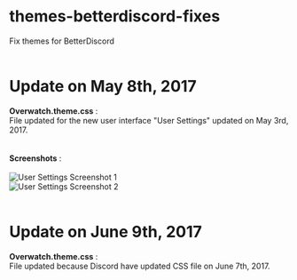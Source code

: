 # themes-betterdiscord-fixes
Fix themes for BetterDiscord<br /><br />

# Update on May 8th, 2017
<b>Overwatch.theme.css</b> :<br />
File updated for the new user interface "User Settings" updated on May 3rd, 2017.<br /><br /><br />
<b>Screenshots</b> :<br /><br />
<img src="https://i.gyazo.com/afd12adb7446a5e59cc0fff232ff4a4e.png" alt="User Settings Screenshot 1" /><br />
<img src="https://i.gyazo.com/d74bde3ea9aeb13c9f17cd8737fa9dff.png" alt="User Settings Screenshot 2" /><br /><br />

# Update on June 9th, 2017
<b>Overwatch.theme.css</b> :<br />
File updated because Discord have updated CSS file on June 7th, 2017.

